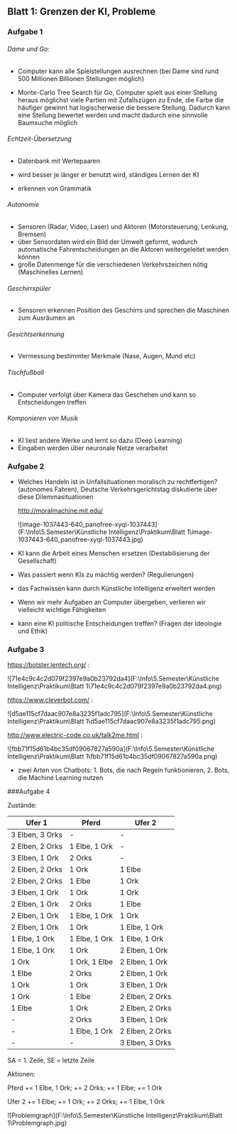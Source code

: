 ## Blatt 1: Grenzen der KI, Probleme

### Aufgabe 1

###### Dame und Go:

- Computer kann alle Spielstellungen ausrechnen (bei Dame sind rund 500 Millionen Billionen Stellungen möglich)

- Monte-Carlo Tree Search für Go, Computer spielt aus einer Stellung heraus möglichst viele Partien mit Zufallszügen zu Ende, die Farbe die häufiger gewinnt hat logischerweise die bessere Stellung. Dadurch kann eine Stellung bewertet werden und macht dadurch eine sinnvolle Baumsuche möglich

###### Echtzeit-Übersetzung

- Datenbank mit Wertepaaren

- wird besser je länger er benutzt wird, ständiges Lernen der KI

- erkennen von Grammatik

###### Autonomie

- Sensoren (Radar, Video, Laser) und Aktoren (Motorsteuerung, Lenkung, Bremsen)
- über Sensordaten wird ein Bild der Umwelt geformt, wodurch automatische Fahrentscheidungen an die Aktoren weitergeleitet werden können
- große Datenmenge für die verschiedenen Verkehrszeichen nötig (Maschinelles Lernen)

###### Geschirrspüler

- Sensoren erkennen Position des Geschirrs und sprechen die Maschinen zum Ausräumen an

###### Gesichtserkennung

- Vermessung bestimmter Merkmale (Nase, Augen, Mund etc)

###### Tischfußball

- Computer verfolgt über Kamera das Geschehen und kann so Entscheidungen treffen

###### Komponieren von Musik

- KI liest andere Werke und lernt so dazu (Deep Learning)
- Eingaben werden über neuronale Netze verarbeitet

### Aufgabe 2

- Welches Handeln ist in Unfallsituationen moralisch zu rechtfertigen? (autonomes Fahren), Deutsche Verkehrsgerichtstag diskutierte über diese Dilemmasituationen

  http://moralmachine.mit.edu/

  ![image-1037443-640_panofree-xyql-1037443](F:\Info\5.Semester\Künstliche Intelligenz\Praktikum\Blatt 1\image-1037443-640_panofree-xyql-1037443.jpg)

- KI kann die Arbeit eines Menschen ersetzen (Destabilisierung der Gesellschaft)

- Was passiert wenn KIs zu mächtig werden?  (Regulierungen)

- das Fachwissen kann durch Künstliche Intelligenz erweitert werden

- Wenn wir mehr Aufgaben an Computer übergeben, verlieren wir vielleicht wichtige Fähigkeiten

- kann eine KI politische Entscheidungen treffen? (Fragen der Ideologie und Ethik)


### Aufgabe 3

https://botster.lentech.org/ :

![71e4c9c4c2d079f2397e9a0b23792da4](F:\Info\5.Semester\Künstliche Intelligenz\Praktikum\Blatt 1\71e4c9c4c2d079f2397e9a0b23792da4.png)

https://www.cleverbot.com/ :

![d5ae115cf7daac907e8a3235f1adc795](F:\Info\5.Semester\Künstliche Intelligenz\Praktikum\Blatt 1\d5ae115cf7daac907e8a3235f1adc795.png)

http://www.electric-code.co.uk/talk2me.html :

![fbb71f15d61b4bc35df09067827a590a](F:\Info\5.Semester\Künstliche Intelligenz\Praktikum\Blatt 1\fbb71f15d61b4bc35df09067827a590a.png)

- zwei Arten von Chatbots: 1. Bots, die nach Regeln funktionieren, 2. Bots, die Machine Learning nutzen

###Aufgabe 4

Zustände:


| Ufer 1          | Pferd         | Ufer 2          |
| --------------- | ------------- | --------------- |
| 3 Elben, 3 Orks | -             | -               |
| 2 Elben, 2 Orks | 1 Elbe, 1 Ork | -               |
| 3 Elben, 1 Ork  | 2 Orks        | -               |
| 2 Elben, 2 Orks | 1 Ork         | 1 Elbe          |
| 2 Elben, 2 Orks | 1 Elbe        | 1 Ork           |
| 3 Elben, 1 Ork  | 1 Ork         | 1 Ork           |
| 2 Elben, 1 Ork  | 2 Orks        | 1 Elbe          |
| 2 Elben, 1 Ork  | 1 Elbe, 1 Ork | 1 Ork           |
| 2 Elben, 1 Ork  | 1 Ork         | 1 Elbe, 1 Ork   |
| 1 Elbe, 1 Ork   | 1 Elbe, 1 Ork | 1 Elbe, 1 Ork   |
| 1 Elbe, 1 Ork   | 1 Ork         | 2 Elben, 1 Ork  |
| 1 Ork           | 1 Ork, 1 Elbe | 2 Elben, 1 Ork  |
| 1 Elbe          | 2 Orks        | 2 Elben, 1 Ork  |
| 1 Ork           | 1 Ork         | 3 Elben, 1 Ork  |
| 1 Ork           | 1 Elbe        | 2 Elben, 2 Orks |
| 1 Elbe          | 1 Ork         | 2 Elben, 2 Orks |
| -               | 2 Orks        | 3 Elben, 1 Ork  |
| -               | 1 Elbe, 1 Ork | 2 Elben, 2 Orks |
| -               | -             | 3 Elben, 3 Orks |

SA = 1. Zeile, SE = letzte Zeile

Aktionen:

Pferd += 1 Elbe, 1 Ork; += 2 Orks; += 1 Elbe; += 1 Ork

Ufer 2 += 1 Elbe; += 1 Ork; += 2 Orks; += 1 Elbe, 1 Ork

![Problemgraph](F:\Info\5.Semester\Künstliche Intelligenz\Praktikum\Blatt 1\Problemgraph.jpg)